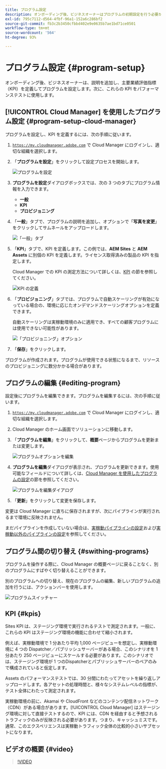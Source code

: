 ```yaml
---
title: プログラム設定
description: オンボーディング後、ビジネスオーナーはプログラムの初期設定を行う必要があります。
exl-id: 795c7112-d564-4fbf-96a1-152a6c286bf2
source-git-commit: fb3c2b3450cfbbd402e9e0635b7ae1bd71ce0501
workflow-type: tm+mt
source-wordcount: '564'
ht-degree: 93%

---
```



# プログラム設定 {#program-setup}

オンボーディング後、ビジネスオーナーは、説明を追加し、主要業績評価指標（KPI）を定義してプログラムを設定します。次に、これらの KPI をパフォーマンステストに使用します。

## [!UICONTROL Cloud Manager] を使用したプログラム設定 {#program-setup-cloud-manager}

プログラムを設定し、KPI を定義するには、次の手順に従います。

1. [`https://my.cloudmanager.adobe.com`](https://my.cloudmanager.adobe.com) で Cloud Manager にログインし、適切な組織を選択します。

1. 「**プログラムを設定**」をクリックして設定プロセスを開始します。

   ![プログラムを設定](/help/assets/set-up-program/setup1.png)

1. **プログラムを設定**&#x200B;ダイアログボックスでは、次の 3 つのタブにプログラム情報を入力できます。

   * **一般**
   * **KPI**
   * **プロビジョニング**

1. 「**一般**」タブで、プログラムの説明を追加し、オプションで「**写真を変更**」をクリックしてサムネールをアップロードします。

   ![「一般」タブ](/help/assets/Setup_Program-General.png)

1. 「**KPI**」タブで、KPI を定義します。この例では、**AEM Sites** と **AEM Assets** に別個の KPI を定義します。ライセンス取得済みの製品の KPI を指定します。

   Cloud Manager での KPI の測定方法について詳しくは、[KPI](#kpis) の節を参照してください。

   ![KPI の定義](/help/assets/Setup_Program-KPIs.png)

1. 「**プロビジョニング**」タブでは、プログラムで自動スケーリングが有効になっている場合の、環境に応じたオンデマンドスケーリングオプションを定義できます。

   自動スケーリングは実稼動環境のみに適用でき、すべての顧客プログラムには使用できない可能性があります。

   ![「プロビジョニング」オプション](/help/assets/Setup_Program-Provisioning.png)

1. 「**保存**」をクリックします。

プログラムが作成されます。プログラムが使用できる状態になるまで、リソースのプロビジョニングに数分かかる場合があります。

## プログラムの編集 {#editing-program}

設定後にプログラムを編集できます。プログラムを編集するには、次の手順に従います。

1. [`https://my.cloudmanager.adobe.com`](https://my.cloudmanager.adobe.com) で Cloud Manager にログインし、適切な組織を選択します。

1. Cloud Manager のホーム画面でソリューションに移動します。

1. 「**プログラムを編集**」をクリックして、**概要**&#x200B;ページからプログラムを更新または変更します。

   ![プログラムオプションを編集](/help/assets/set-up-program/edit-program1.png)

1. **プログラムを編集**&#x200B;ダイアログが表示され、プログラムを更新できます。使用可能なフィールドについて詳しくは、[Cloud Manager を使用したプログラムの設定](#program-setup-cloud-manager)の節を参照してください。

   ![プログラムを編集ダイアログ](/help/assets/set-up-program/edit-program-general.png)

1. 「**更新**」をクリックして変更を保存します。

変更は Cloud Manager に直ちに保存されますが、次にパイプラインが実行されるまで環境に反映されません。

まだパイプラインを作成していない場合は、[実稼動パイプラインの設定](/help/using/production-pipelines.md)および[実稼動以外のパイプラインの設定](/help/using/non-production-pipelines.md)を参照してください。

## プログラム間の切り替え {#swithing-programs}

プログラムを操作する際に、Cloud Manager の概要ページに戻ることなく、別のプログラムにすばやく切り替えることができます。

別のプログラムへの切り替え、現在のプログラムの編集、新しいプログラムの追加を行うには、アクションバーを使用します。

![プログラムスイッチャー](/help/assets/set-up-program/setup2.png)

## KPI {#kpis}

Sites KPI は、ステージング環境で実行されるテストで測定されます。一般に、これらの KPI はステージング環境の機能に合わせて縮小されます。

例えば、実稼動環境で 1 分あたり平均 1,000 ページビューを想定し、実稼動環境に 4 つの Dispatcher／パブリッシュサーバーがある場合、このシナリオを 1 分あたり 250 ページビューにスケールする必要があります。このシナリオでは、ステージング環境が 1 つのDispatcherとパブリッシュサーバーのペアのみで構成されていると仮定します。

Assets のパフォーマンステストでは、30 分間にわたってアセットを繰り返しアップロードします。各アセットの処理時間と、様々なシステムレベルの指標が、テスト全体にわたって測定されます。

実稼動環境の前に、Akamai や CloudFront などのコンテンツ配信ネットワーク（CDN）がある場合があります。[!UICONTROL Cloud Manager] はステージング環境に対して直接テストするので、KPI には、CDN を経由すると予想されるトラフィックのみが反映される必要があります。つまり、キャッシュミスです。通常、このエクスペリエンスは実稼動トラフィック全体の比較的小さいサブセットになります。

## ビデオの概要 {#video}

>[!VIDEO](https://video.tv.adobe.com/v/26313/)
